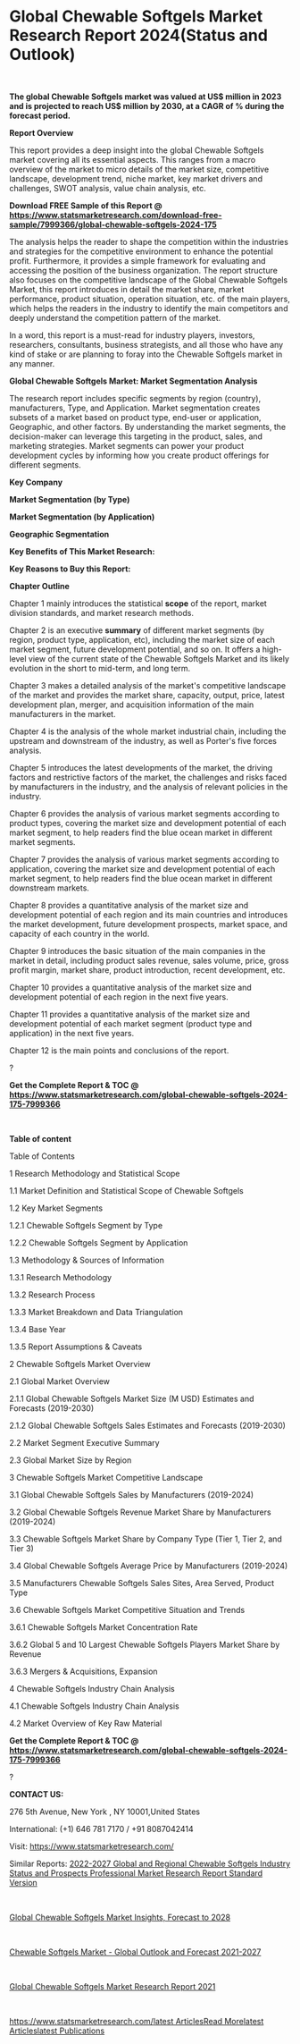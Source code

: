 <h1>Global Chewable Softgels Market Research Report 2024(Status and Outlook)</h1><br/><p><strong>The global Chewable Softgels market was valued at US$ million in 2023 and is projected to reach US$ million by 2030, at a <strong>CAGR</strong> of % during the forecast period.</strong></p>
 
 
 
 <p><strong>Report Overview</strong></p>
 
 
 
 <p>This report provides a deep insight into the global Chewable Softgels market covering all its essential aspects. This ranges from a macro overview of the market to micro details of the market size, competitive landscape, development trend, niche market, key market drivers and challenges, SWOT analysis, value chain analysis, etc.</p>
 
 
 
 <p><strong>Download FREE Sample of this Report @ <a href="https://www.statsmarketresearch.com/download-free-sample/7999366/global-chewable-softgels-2024-175">https://www.statsmarketresearch.com/download-free-sample/7999366/global-chewable-softgels-2024-175</a></strong></p>
 
 
 
 <p>The analysis helps the reader to shape the competition within the industries and strategies for the competitive environment to enhance the potential profit. Furthermore, it provides a simple framework for evaluating and accessing the position of the business organization. The report structure also focuses on the competitive landscape of the Global Chewable Softgels Market, this report introduces in detail the market share, market performance, product situation, operation situation, etc. of the main players, which helps the readers in the industry to identify the main competitors and deeply understand the competition pattern of the market.</p>
 
 
 
 <p>In a word, this report is a must-read for industry players, investors, researchers, consultants, business strategists, and all those who have any kind of stake or are planning to foray into the Chewable Softgels market in any manner.</p>
 
 
 
 <p><strong>Global Chewable Softgels Market: Market Segmentation Analysis</strong></p>
 
 
 
 <p>The research report includes specific segments by region (country), manufacturers, Type, and Application. Market segmentation creates subsets of a market based on product type, end-user or application, Geographic, and other factors. By understanding the market segments, the decision-maker can leverage this targeting in the product, sales, and marketing strategies. Market segments can power your product development cycles by informing how you create product offerings for different segments.</p>
 
 
 
 <p><strong>Key Company</strong></p>
 
 
 
 <p><strong>Market Segmentation (by Type)</strong></p>
 
 
 
 <p><strong>Market Segmentation (<strong>by Application</strong>)</strong></p>
 
 
 
 <p><strong>Geographic Segmentation</strong></p>
 
 
 
 <p><strong>Key Benefits of This Market Research:</strong></p>
 
 
 
 <p><strong>Key <strong>Reasons to Buy</strong> this Report:</strong></p>
 
 
 
 <p><strong>Chapter Outline</strong></p>
 
 
 
 <p>Chapter 1 mainly introduces the statistical <strong>scope</strong> of the report, market division standards, and market research methods.</p>
 
 
 
 <p>Chapter 2 is an executive <strong>summary</strong> of different market segments (by region, product type, application, etc), including the market size of each market segment, future development potential, and so on. It offers a high-level view of the current state of the Chewable Softgels Market and its likely evolution in the short to mid-term, and long term.</p>
 
 
 
 <p>Chapter 3 makes a detailed analysis of the market&#39;s competitive landscape of the market and provides the market share, capacity, output, price, latest development plan, merger, and acquisition information of the main manufacturers in the market.</p>
 
 
 
 <p>Chapter 4 is the analysis of the whole market industrial chain, including the upstream and downstream of the industry, as well as Porter&#39;s five forces analysis.</p>
 
 
 
 <p>Chapter 5 introduces the latest developments of the market, the driving factors and restrictive factors of the market, the challenges and risks faced by manufacturers in the industry, and the analysis of relevant policies in the industry.</p>
 
 
 
 <p>Chapter 6 provides the analysis of various market segments according to product types, covering the market size and development potential of each market segment, to help readers find the blue ocean market in different market segments.</p>
 
 
 
 <p>Chapter 7 provides the analysis of various market segments according to application, covering the market size and development potential of each market segment, to help readers find the blue ocean market in different downstream markets.</p>
 
 
 
 <p>Chapter 8 provides a quantitative analysis of the market size and development potential of each region and its main countries and introduces the market development, future development prospects, market space, and capacity of each country in the world.</p>
 
 
 
 <p>Chapter 9 introduces the basic situation of the main companies in the market in detail, including product sales revenue, sales volume, price, gross profit margin, market share, product introduction, recent development, etc.</p>
 
 
 
 <p>Chapter 10 provides a quantitative analysis of the market size and development potential of each region in the next five years.</p>
 
 
 
 <p>Chapter 11 provides a quantitative analysis of the market size and development potential of each market segment (product type and application) in the next five years.</p>
 
 
 
 <p>Chapter 12 is the main points and conclusions of the report.</p>
 
 
 
 <p>? </p>
 
 
 
 <div><b>Get the Complete Report & TOC @ <a href="https://www.statsmarketresearch.com/global-chewable-softgels-2024-175-7999366">https://www.statsmarketresearch.com/global-chewable-softgels-2024-175-7999366</a></b></div>
 
 
 
 <p><br />
 
 <b>Table of content</b></p>
 
 
 
 <p>Table of Contents<br />
 
 1 Research Methodology and Statistical Scope<br />
 
 1.1 Market Definition and Statistical Scope of Chewable Softgels<br />
 
 1.2 Key Market Segments<br />
 
 1.2.1 Chewable Softgels Segment by Type<br />
 
 1.2.2 Chewable Softgels Segment by Application<br />
 
 1.3 Methodology & Sources of Information<br />
 
 1.3.1 Research Methodology<br />
 
 1.3.2 Research Process<br />
 
 1.3.3 Market Breakdown and Data Triangulation<br />
 
 1.3.4 Base Year<br />
 
 1.3.5 Report Assumptions & Caveats<br />
 
 2 Chewable Softgels Market Overview<br />
 
 2.1 Global Market Overview<br />
 
 2.1.1 Global Chewable Softgels Market Size (M USD) Estimates and Forecasts (2019-2030)<br />
 
 2.1.2 Global Chewable Softgels Sales Estimates and Forecasts (2019-2030)<br />
 
 2.2 Market Segment Executive Summary<br />
 
 2.3 Global Market Size by Region<br />
 
 3 Chewable Softgels Market Competitive Landscape<br />
 
 3.1 Global Chewable Softgels Sales by Manufacturers (2019-2024)<br />
 
 3.2 Global Chewable Softgels Revenue Market Share by Manufacturers (2019-2024)<br />
 
 3.3 Chewable Softgels Market Share by Company Type (Tier 1, Tier 2, and Tier 3)<br />
 
 3.4 Global Chewable Softgels Average Price by Manufacturers (2019-2024)<br />
 
 3.5 Manufacturers Chewable Softgels Sales Sites, Area Served, Product Type<br />
 
 3.6 Chewable Softgels Market Competitive Situation and Trends<br />
 
 3.6.1 Chewable Softgels Market Concentration Rate<br />
 
 3.6.2 Global 5 and 10 Largest Chewable Softgels Players Market Share by Revenue<br />
 
 3.6.3 Mergers & Acquisitions, Expansion<br />
 
 4 Chewable Softgels Industry Chain Analysis<br />
 
 4.1 Chewable Softgels Industry Chain Analysis<br />
 
 4.2 Market Overview of Key Raw Material</p>
 
 
 
 <div><b>Get the Complete Report & TOC @ <a href="https://www.statsmarketresearch.com/global-chewable-softgels-2024-175-7999366">https://www.statsmarketresearch.com/global-chewable-softgels-2024-175-7999366</a></b></div>
 
 
 
 <p>? </p>
 
 
 
 <p><b>CONTACT US:</b><br />
 
 276 5th Avenue, New York , NY 10001,United States<br />
 
 International: (+1) 646 781 7170 / +91 8087042414<br />
 
 Visit: <a href="https://www.statsmarketresearch.com/">https://www.statsmarketresearch.com/</a><br />
 
 Similar Reports: <a href="https://www.statsmarketresearch.com/global-chewable-softgels-2024-175-7999366">2022-2027 Global and Regional Chewable Softgels Industry Status and Prospects Professional Market Research Report Standard Version</a><br />
 
 <br />
 
 <a href="https://www.statsmarketresearch.com/global-chewable-softgels-2024-175-7999366">Global Chewable Softgels Market Insights, Forecast to 2028</a><br />
 
 <br />
 
 <a href="https://www.statsmarketresearch.com/global-chewable-softgels-2024-175-7999366">Chewable Softgels Market - Global Outlook and Forecast 2021-2027</a><br />
 
 <br />
 
 <a href="https://www.statsmarketresearch.com/global-chewable-softgels-2024-175-7999366">Global Chewable Softgels Market Research Report 2021</a><br />
 
 <br />
 
 <a href="https://gyeongbokgung.com">https://www.statsmarketresearch.com/</a><a href="https://hallyeomaritime.com">latest Articles</a><a href="https://jingwansa.com">Read More</a><a href="https://nguoiviet.jp/">latest Articles</a><a href="https://www.intelmarketresearch.com/">latest Publications</a></p>